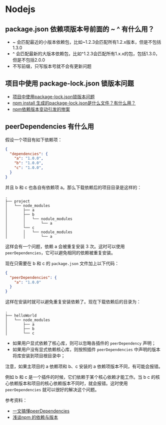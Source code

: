# Nodejs

## package.json 依赖项版本号前面的 ~ ^ 有什么用？
* ~ 会匹配最近的小版本依赖包，比如~1.2.3会匹配所有1.2.x版本，但是不包括1.3.0
* ^ 会匹配最新的大版本依赖包，比如^1.2.3会匹配所有1.x.x的包，包括1.3.0，但是不包括2.0.0
* 不写前缀，只写版本号就不会有更新问题



## 项目中使用 package-lock.json 锁版本问题
* [项目中使用package-lock.json锁版本问题](https://www.cnblogs.com/yy95/p/10441727.html)
* [npm install 生成的package-lock.json是什么文件？有什么用？](https://www.zhihu.com/question/62331583)
* [npm依赖版本变动引发的惨案](https://segmentfault.com/a/1190000024520174)

## peerDependencies 有什么用
假设一个项目有如下依赖项：
```json
{
  "dependencies": {
    "a": "1.0.0",
    "b": "1.0.0",
    "c": "1.0.0",
  }
}
```
并且 b 和 c 也各自有依赖项 a。那么下载依赖后的项目目录是这样的：
```
.
├── project
│   └── node_modules
│       ├── a
│       ├── b
│       │   └── nodule_modules
│       │       └── a
│       └── c
│       │   └── nodule_modules
│       │       └── a
```
这样会有一个问题，依赖 a 会被重复安装 3 次。这时可以使用 `peerDependencies`，它可以避免相同的依赖被重复安装。

现在只需要在 b 和 c 的 `package.json` 文件加上以下代码：
```json
{
  "peerDependencies": {
    "a": "1.0.0"
  }
}
```
这样在安装时就可以避免重复安装依赖了。现在下载依赖后的目录为：
```
.
├── helloWorld
│   └── node_modules
│       ├── a
│       ├── b
│       └── c
```
* 如果用户显式依赖了核心库，则可以忽略各插件的 `peerDependency` 声明；
* 如果用户没有显式依赖核心库，则按照插件 `peerDependencies` 中声明的版本将库安装到项目根目录中；

注意，如果主项目的 a 依赖项和 b、c 安装的 a 依赖项版本不同，有可能会报错。

例如 b 和 c 是一个插件的时候，它们依赖于某个核心依赖才能工作。当 b c 的核心依赖版本和项目的核心依赖版本不同时，就会报错。这时使用 `peerDependencies` 就可以很好的解决这个问题。

参考资料：
* [一文搞懂peerDependencies](https://segmentfault.com/a/1190000022435060)
* [浅谈npm 的依赖与版本](https://github.com/SamHwang1990/blog/issues/7)

